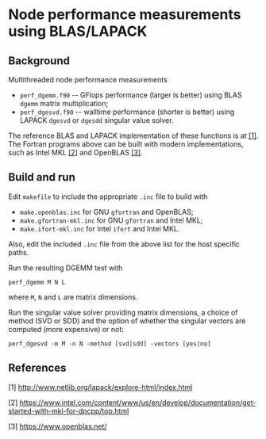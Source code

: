 # Node performance measurements using BLAS/LAPACK

## Background

Multithreaded node performance measurements

  * ``perf_dgemm.f90`` -- GFlops performance (larger is better) using BLAS ``dgemm`` matrix multiplication;
  * ``perf_dgesvd.f90`` -- walltime performance (shorter is better) using LAPACK ``dgesvd`` or ``dgesdd`` singular value solver.

The reference BLAS and LAPACK implementation of these functions is at [[1]](#1). The Fortran programs above can be built with modern implementations, such as Intel MKL [[2]](#2) and OpenBLAS [[3]](#3).

## Build and run

Edit ``makefile`` to include the appropriate ``.inc`` file to build with
  * ``make.openblas.inc`` for GNU ``gfortran`` and OpenBLAS;
  * ``make.gfortran-mkl.inc`` for GNU ``gfortran`` and Intel MKL;
  * ``make.ifort-mkl.inc`` for Intel ``ifort`` and Intel MKL.

Also, edit the included ``.inc`` file from the above list for the host specific paths.

Run the resulting DGEMM test with
```
perf_dgemm M N L
```
where ``M``, ``N`` and ``L`` are matrix dimensions.

Run the singular value solver providing matrix dimensions, a choice of method (SVD or SDD) and the option of whether the singular vectors are computed (more expensive) or not:
```
perf_dgesvd -m M -n N -method [svd|sdd] -vectors [yes|no]
```

## References

<a id="1">[1]</a>
http://www.netlib.org/lapack/explore-html/index.html

<a id="2">[2]</a>
https://www.intel.com/content/www/us/en/develop/documentation/get-started-with-mkl-for-dpcpp/top.html

<a id="3">[3]</a>
https://www.openblas.net/